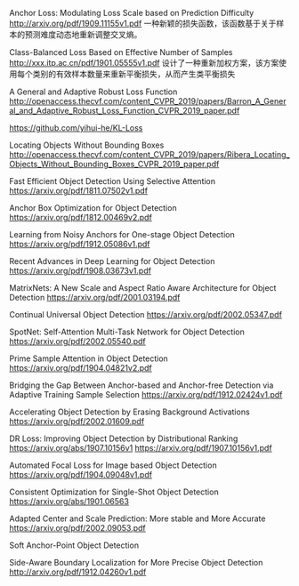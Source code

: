 Anchor Loss: Modulating Loss Scale based on Prediction Difficulty
http://arxiv.org/pdf/1909.11155v1.pdf
一种新颖的损失函数，该函数基于关于样本的预测难度动态地重新调整交叉熵。


Class-Balanced Loss Based on Effective Number of Samples
http://xxx.itp.ac.cn/pdf/1901.05555v1.pdf
设计了一种重新加权方案，该方案使用每个类别的有效样本数量来重新平衡损失，从而产生类平衡损失



A General and Adaptive Robust Loss Function
http://openaccess.thecvf.com/content_CVPR_2019/papers/Barron_A_General_and_Adaptive_Robust_Loss_Function_CVPR_2019_paper.pdf



https://github.com/yihui-he/KL-Loss


Locating Objects Without Bounding Boxes
http://openaccess.thecvf.com/content_CVPR_2019/papers/Ribera_Locating_Objects_Without_Bounding_Boxes_CVPR_2019_paper.pdf


Fast Efficient Object Detection Using Selective Attention
https://arxiv.org/pdf/1811.07502v1.pdf

Anchor Box Optimization for Object Detection
https://arxiv.org/pdf/1812.00469v2.pdf
	
Learning from Noisy Anchors for One-stage Object Detection
https://arxiv.org/pdf/1912.05086v1.pdf


Recent Advances in Deep Learning for Object Detection
https://arxiv.org/pdf/1908.03673v1.pdf

	
MatrixNets: A New Scale and Aspect Ratio Aware Architecture for Object Detection
https://arxiv.org/pdf/2001.03194.pdf


Continual Universal Object Detection
https://arxiv.org/pdf/2002.05347.pdf


SpotNet: Self-Attention Multi-Task Network for Object Detection
https://arxiv.org/pdf/2002.05540.pdf

Prime Sample Attention in Object Detection
https://arxiv.org/pdf/1904.04821v2.pdf

Bridging the Gap Between Anchor-based and Anchor-free Detection via Adaptive Training Sample Selection
https://arxiv.org/pdf/1912.02424v1.pdf


Accelerating Object Detection by Erasing Background Activations
https://arxiv.org/pdf/2002.01609.pdf


DR Loss: Improving Object Detection by Distributional Ranking
https://arxiv.org/abs/1907.10156v1
https://arxiv.org/pdf/1907.10156v1.pdf


Automated Focal Loss for Image based Object Detection
https://arxiv.org/pdf/1904.09048v1.pdf


Consistent Optimization for Single-Shot Object Detection
https://arxiv.org/abs/1901.06563


Adapted Center and Scale Prediction: More stable and More Accurate
https://arxiv.org/pdf/2002.09053.pdf

Soft Anchor-Point Object Detection

Side-Aware Boundary Localization for More Precise Object Detection
http://arxiv.org/pdf/1912.04260v1.pdf

